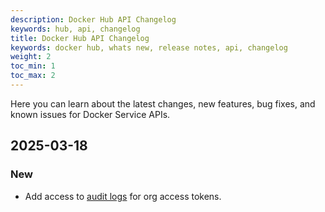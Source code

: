 ```yaml
---
description: Docker Hub API Changelog
keywords: hub, api, changelog
title: Docker Hub API Changelog
keywords: docker hub, whats new, release notes, api, changelog
weight: 2
toc_min: 1
toc_max: 2
---
```


Here you can learn about the latest changes, new features, bug fixes, and known
issues for Docker Service APIs.

## 2025-03-18

### New

- Add access to [audit logs](/reference/api/hub/latest/#tag/audit-logs) for org
  access tokens.
